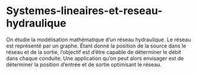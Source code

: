 # Systemes-lineaires-et-reseau-hydraulique
On étudie la modélisation mathématique d’un réseau hydraulique. Le réseau est représenté par un graphe. Étant donné la position de la source dans le réseau et de la sortie, l’objectif est d’être capable de déterminer le débit dans chaque conduite. Une application qu’on peut alors envisager est de déterminer la position d’entrée et de sortie optimisant le réseau.
